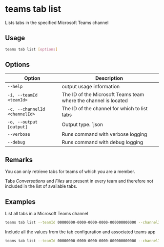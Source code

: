 # teams tab list

Lists tabs in the specified Microsoft Teams channel

## Usage

```sh
teams tab list [options]
```

## Options

Option|Description
------|-----------
`--help`| output usage information
`-i, --teamId <teamId>`|The ID of the Microsoft Teams team where the channel is located
`-c, --channelId <channelId>`|The ID of the channel for which to list tabs
`-o, --output [output]`|Output type. `json|text`. Default `text`
`--verbose`|Runs command with verbose logging
`--debug`|Runs command with debug logging

## Remarks

You can only retrieve tabs for teams of which you are a member.

Tabs _Conversations_ and _Files_ are present in every team and therefore not included in the list of available tabs.

## Examples
  
List all tabs in a Microsoft Teams channel

```sh
teams tab list --teamId 00000000-0000-0000-0000-000000000000 --channelId 19:00000000000000000000000000000000@thread.skype
```

Include all the values from the tab configuration and associated teams app

```sh
teams tab list --teamId 00000000-0000-0000-0000-000000000000 --channelId 19:00000000000000000000000000000000@thread.skype --output json
```